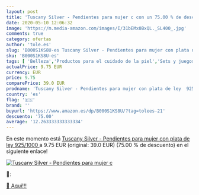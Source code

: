 ```yaml
---
layout: post
title: 'Tuscany Silver - Pendientes para mujer c con un 75.00 % de descuento'
date: 2020-05-10 12:06:32
image: 'https://m.media-amazon.com/images/I/31bEMx0BxQL._SL400_.jpg'
comments: true
category: ofertas
author: 'tole.es'
slug: 'B000S1KS8U-es Tuscany Silver - Pendientes para mujer con plata de ley...'
sku: 'B000S1KS8U-es'
tags: [ 'Belleza','Productos para el cuidado de la piel','Sets y juegos para el cuidado de la piel','de','ley','plata', ]
actualPrice: 9.75 EUR
currency: EUR
price: 9.75
comparePrice: 39.0 EUR
prodname: 'Tuscany Silver - Pendientes para mujer con plata de ley  925/1000 '
country: 'es'
flag: '🇪🇸'
brand: ''
buyurl: 'https://www.amazon.es/dp/B000S1KS8U/?tag=tolees-21'
descuento: '75.00'
average: '12.263333333333334'
---
```


En este momento está [Tuscany Silver - Pendientes para mujer con plata de ley  925/1000 ](https://www.amazon.es/dp/B000S1KS8U/?tag=tolees-21) a 9.75 EUR (original: 39.0 EUR) (75.00 %  de descuento) en el siguiente enlace!

[![Tuscany Silver - Pendientes para mujer c](https://m.media-amazon.com/images/I/31bEMx0BxQL._SL400_.jpg)](https://www.amazon.es/dp/B000S1KS8U/?tag=tolees-21)

🔎:


[🛒 Aquí!!!](https://www.amazon.es/dp/B000S1KS8U/?tag=tolees-21)
